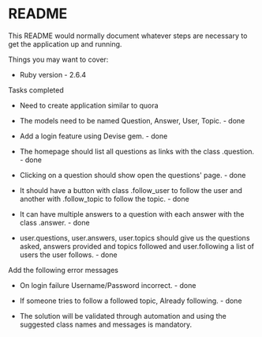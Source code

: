 # README

This README would normally document whatever steps are necessary to get the
application up and running.

Things you may want to cover:

* Ruby version - 2.6.4

Tasks completed

- Need to create application similar to quora

- The models need to be named Question, Answer, User, Topic. - done

- Add a login feature using Devise gem. - done

- The homepage should list all questions as links with the class .question. - done

- Clicking on a question should show open the questions' page. - done

- It should have a button with class .follow_user to follow the user and another with .follow_topic to follow the topic. - done

- It can have multiple answers to a question with each answer with the class .answer. - done

- user.questions, user.answers, user.topics should give us the questions asked, answers provided and topics followed and user.following a list of users the user follows. - done

Add the following error messages
- On login failure Username/Password incorrect. - done
- If someone tries to follow a followed topic, Already following. - done

- The solution will be validated through automation and using the suggested class names and messages is mandatory.
